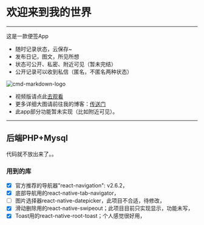 # 欢迎来到我的世界

------

这是一款便签App

 * 随时记录状态，云保存~
 * 发布日记，图文，所见所想
 * 状态可公开、私密、附近可见（暂未完结）
 * 公开记录可以收到私信（匿名，不匿名两种状态）

![cmd-markdown-logo](https://image.wely.top/blog/noteapp/11.jpg)

* 视频版请点此[去观看](https://image.wely.top/blog/noteapp/3.mov)
* 更多详细大图请前往我的博客：[传送门](https://www.wely.top)
* 此app部分功能暂未实现（比如附近可见）。

------

## 后端PHP+Mysql

代码就不放出来了。。

### 用到的库 
- [x] 官方推荐的导航器"react-navigation": v2.6.2，
- [x] 底部导航用的react-native-tab-navigator，
- [ ] 图片选择器react-native-datepicker，此项目不合适，待修改，
- [x] 滑动删除用的react-native-swipeout；此项目目前只实现显示，功能未写，
- [x] Toast用的react-native-root-toast；个人感觉很好用，
